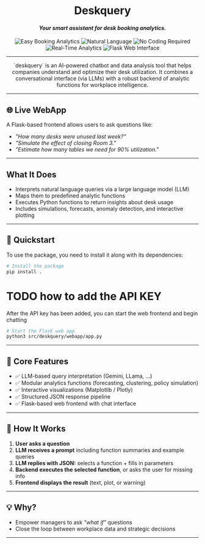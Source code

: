 
<h1 align="center">Deskquery</h1>

<h4 align="center"><i>Your smart assistant for desk booking analytics.</i></h4>

<p align="center">
    <img src="https://img.shields.io/badge/Easy%20Booking%20Analytics-%F0%9F%92%BC-green" alt="Easy Booking Analytics" />
    <img src="https://img.shields.io/badge/In%20Simple%20Natural%20Language-%F0%9F%94%A5-orange" alt="Natural Language" />
    <img src="https://img.shields.io/badge/No%20Coding%20Required-%F0%9F%94%A1-yellow" alt="No Coding Required" />
    <img src="https://img.shields.io/badge/Real--Time%20Analytics-%F0%9F%93%8A-lightgrey" alt="Real-Time Analytics" />
    <img src="https://img.shields.io/badge/Flask%20Web%20Interface-%F0%9F%9A%80-black" alt="Flask Web Interface" />
</p>

---
<p align="center">
    `deskquery` is an AI-powered chatbot and data analysis tool that helps companies understand and optimize their desk utilization. It combines a conversational interface (via LLMs) with a robust backend of analytic functions for workplace intelligence.
</p>

---

## 🌐 Live WebApp

A Flask-based frontend allows users to ask questions like:

* *"How many desks were unused last week?"*
* *"Simulate the effect of closing Room 3."*
* *"Estimate how many tables we need for 90% utilization."*

---

## What It Does

* Interprets natural language queries via a large language model (LLM)
* Maps them to predefined analytic functions
* Executes Python functions to return insights about desk usage
* Includes simulations, forecasts, anomaly detection, and interactive plotting

---

## 🚀 Quickstart
To use the package, you need to install it along with its dependencies:

```bash
# Install the package 
pip install .
```

# TODO how to add the API KEY

After the API key has been added, you can start the web frontend and begin chatting

```bash
# Start the Flask web app
python3 src/deskquery/webapp/app.py
```

---

## 📃 Core Features

* ✅ LLM-based query interpretation (Gemini, LLama, ...)
* ✅ Modular analytics functions (forecasting, clustering, policy simulation)
* ✅ Interactive visualizations (Matplotlib / Plotly)
* ✅ Structured JSON response pipeline
* ✅ Flask-based web frontend with chat interface

---

## 🔧 How It Works

1. **User asks a question**
2. **LLM receives a prompt** including function summaries and example queries
3. **LLM replies with JSON:** selects a function + fills in parameters
4. **Backend executes the selected function**, or asks the user for missing info
5. **Frontend displays the result** (text, plot, or warning)

---

## 💡 Why?

* Empower managers to ask *"what if"* questions
* Close the loop between workplace data and strategic decisions

---